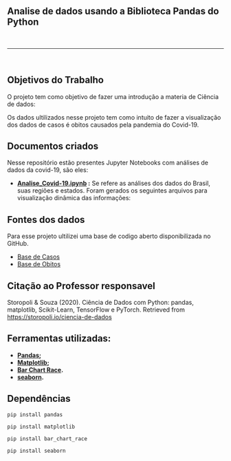 ## Analise de dados usando a Biblioteca Pandas do Python <br> ##
<br>

---
<br>

## Objetivos do Trabalho
O projeto tem como objetivo de fazer uma introdução a materia de Ciência de dados:

Os dados ultilizados nesse projeto tem como intuito de fazer a visualização dos dados de casos é obitos causados pela pandemia do Covid-19.

## Documentos criados
Nesse repositório estão presentes Jupyter Notebooks com análises de dados da covid-19, são eles:

- **[Analise_Covid-19.ipynb](https://github.com/vns840/Analise_Covid-19/blob/main/AnaliseCovid.ipynb) :**
Se refere as análises dos dados do Brasil, suas regiões e estados. Foram gerados os seguintes arquivos para visualização dinâmica das informações:


## Fontes dos dados
Para esse projeto ultilizei uma base de codigo aberto disponibilizada no GitHub.

  - [Base de Casos](https://github.com/CSSEGISandData/COVID-19/blob/master/csse_covid_19_data/csse_covid_19_time_series/time_series_covid19_confirmed_global.csv) 
  - [Base de Obitos](https://github.com/CSSEGISandData/COVID-19/blob/master/csse_covid_19_data/csse_covid_19_time_series/time_series_covid19_deaths_global.csv)


## Citação ao Professor responsavel 

Storopoli & Souza (2020). Ciência de Dados com Python: pandas, matplotlib, Scikit-Learn, TensorFlow e PyTorch. Retrieved from https://storopoli.io/ciencia-de-dados


## Ferramentas utilizadas:

- **[Pandas](https://pandas.pydata.org/pandas-docs/stable/);**
- **[Matplotlib](https://matplotlib.org/);**
- **[Bar Chart Race](https://www.dexplo.org/bar_chart_race/).**
- **[seaborn](https://www.dexplo.org/bar_chart_race/).**

## Dependências

`pip install pandas`

`pip install matplotlib`

`pip install bar_chart_race`

`pip install seaborn`

